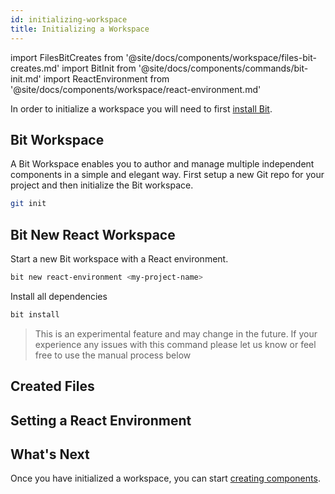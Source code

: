 ```yaml
---
id: initializing-workspace
title: Initializing a Workspace
---
```


import FilesBitCreates from '@site/docs/components/workspace/files-bit-creates.md'
import BitInit from '@site/docs/components/commands/bit-init.md'
import ReactEnvironment from '@site/docs/components/workspace/react-environment.md'

In order to initialize a workspace you will need to first [install Bit](installing-bit).

## Bit Workspace

A Bit Workspace enables you to author and manage multiple independent components in a simple and elegant way. First setup a new Git repo for your project and then initialize the Bit workspace.

```bash
git init
```

## Bit New React Workspace

Start a new Bit workspace with a React environment.

```bash
bit new react-environment <my-project-name>
```

Install all dependencies

```bash
bit install
```

> This is an experimental feature and may change in the future. If your experience any issues with this command please let us know or feel free to use the manual process below

<BitInit />

## Created Files

<FilesBitCreates />

## Setting a React Environment

<ReactEnvironment />

## What's Next

Once you have initialized a workspace, you can start [creating components](creating-components).
